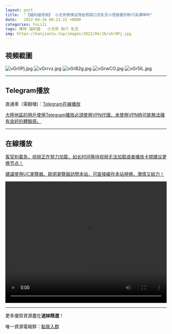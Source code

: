 ```yaml
---
layout: post
title:  "【福利姬视频】 小尤奈表情淫荡给假屌口交乳交小怪兽震的粉穴高潮呻吟"
date:   2022-04-16 00:21:22 +0800
categories: FuLiJi
tags: 推特 福利姬   小尤奈 粉穴 乳交
img: https://kanjiantu.top/images/2022/04/16/vGr0Pj.jpg
---
```



## 視頻截圖

![vGr0Pj.jpg](https://kanjiantu.top/images/2022/04/16/vGr0Pj.jpg)
![vGrrvz.jpg](https://kanjiantu.top/images/2022/04/16/vGrrvz.jpg)
![vGrB2g.jpg](https://kanjiantu.top/images/2022/04/16/vGrB2g.jpg)
![vGrwCO.jpg](https://kanjiantu.top/images/2022/04/16/vGrwCO.jpg)
![vGr5IL.jpg](https://kanjiantu.top/images/2022/04/16/vGr5IL.jpg)

* * *
## Telegram播放

直通車（需翻墻)：[Telegram在線播放](https://t.me/mimeijingxuan/740)


<u>大陸地區的用戶使用Telegram播放必須使用VPN代理，未使用VPN時可能無法擁有良好的體驗感。</u> 
* * *
## 在線播放
<u>客官别着急，视频正在努力加载，如长时间等待视频无法加载或者播放卡顿建议更换节点！</u>

<u>建議使用UC瀏覽器、歐朋瀏覽器訪問本站，可直接緩存本站視頻，激情又給力！</u>
<center><video src="https://cdn.publer.io/uploads/videos/62518cbbdb27973fa7fa7949/89d9a243e2128929deb2f73106632f04.mp4" width="100%" height="380px" controls="controls"></video></center>

* * *
更多優質資源盡在**迷妹精選**！

唯一資源電報群：[點我入群](https://t.me/mimeijingxuan)


